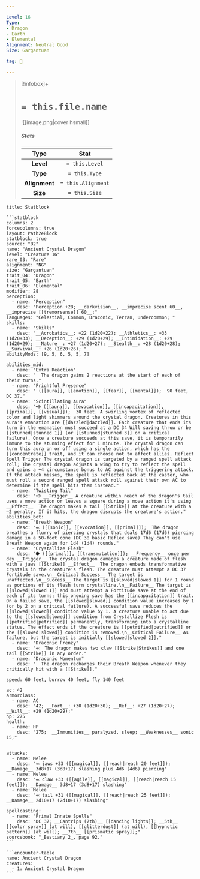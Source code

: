 ```yaml
---

Level: 16
Type:
- Dragon
- Earth
- Elemental
Alignment: Neutral Good
Size: Gargantuan

tag: 👹

---
```


> [!infobox]+
> #  `= this.file.name`
> ![[image.png|cover hsmall]]
> ##### Stats
> Type | Stat |
> :---:|:---:|
> **Level** | `= this.Level` |
> **Type** | `= this.Type` |
> **Alignment** | `= this.Alignment` |
> **Size** | `= this.Size` |



````ad-info
title: Statblock

```statblock
columns: 2
forcecolumns: true
layout: Path2eBlock
statblock: true
source: "B2"
name: "Ancient Crystal Dragon"
level: "Creature 16"
rare_03: "Rare"
alignment: "NG"
size: "Gargantuan"
trait_04: "Dragon"
trait_05: "Earth"
trait_06: "Elemental"
modifier: 28
perception:
  - name: "Perception"
    desc: "Perception +28; __darkvision__, __imprecise scent 60__, __imprecise [[tremorsense]] 60__;"
languages: "Celestial, Common, Draconic, Terran, Undercommon; "
skills:
  - name: "Skills"
    desc: "__Acrobatics__: +22 (1d20+22); __Athletics__: +33 (1d20+33); __Deception__: +29 (1d20+29); __Intimidation__: +29 (1d20+29); __Nature__: +27 (1d20+27); __Stealth__: +28 (1d20+28); __Survival__: +26 (1d20+26); "
abilityMods: [9, 5, 6, 5, 5, 7]

abilities_mid:
  - name: "Extra Reaction"
    desc: "  The dragon gains 2 reactions at the start of each of their turns."
  - name: "Frightful Presence"
    desc: " ([[aura]], [[emotion]], [[fear]], [[mental]]);  90 feet, DC 37."
  - name: "Scintillating Aura"
    desc: "⬲ ([[aura]], [[evocation]], [[incapacitation]], [[primal]], [[visual]]);  30 feet. A swirling vortex of reflected color and light shimmers around the crystal dragon. Creatures in this aura's emanation are [[dazzled|dazzled]]. Each creature that ends its turn in the emanation must succeed at a DC 34 Will saving throw or be [[stunned|stunned 1]] (or [[stunned|stunned 3]] on a critical failure). Once a creature succeeds at this save, it is temporarily immune to the stunning effect for 1 minute. The crystal dragon can turn this aura on or off using a single action, which has the [[concentrate]] trait, and it can choose not to affect allies. Reflect Spell Trigger The crystal dragon is targeted by a ranged spell attack roll; The crystal dragon adjusts a wing to try to reflect the spell and gains a +4 circumstance bonus to AC against the triggering attack. If the attack misses, the spell is reflected back at the caster, who must roll a second ranged spell attack roll against their own AC to determine if the spell hits them instead."
  - name: "Twisting Tail"
    desc: "⬲ __Trigger__ A creature within reach of the dragon's tail uses a move action or leaves a square during a move action it's using __Effect__  The dragon makes a tail [[Strike]] at the creature with a –2 penalty. If it hits, the dragon disrupts the creature's action."
abilities_bot:
  - name: "Breath Weapon"
    desc: "⬺ ([[sonic]], [[evocation]], [[primal]]);  The dragon breathes a flurry of piercing crystals that deals 17d6 (17d6) piercing damage in a 50-foot cone (DC 38 basic Reflex save) They can't use Breath Weapon again for 1d4 (1d4) rounds."
  - name: "Crystallize Flesh"
    desc: "⭓ ([[primal]], [[transmutation]]); __Frequency__ once per day __Trigger__ The crystal dragon damages a creature made of flesh with a jaws [[Strike]] __Effect__  The dragon embeds transformative crystals in the creature's flesh. The creature must attempt a DC 37 Fortitude save.\n__Critical Success__ The target is unaffected.\n__Success__ The target is [[slowed|slowed 1]] for 1 round as portions of its flesh turn crystalline.\n__Failure__ The target is [[slowed|slowed 1]] and must attempt a Fortitude save at the end of each of its turns; this ongoing save has the [[incapacitation]] trait. On a failed save, the [[slowed|slowed]] condition value increases by 1 (or by 2 on a critical failure). A successful save reduces the [[slowed|slowed]] condition value by 1. A creature unable to act due to the [[slowed|slowed]] condition from Crystallize Flesh is [[petrified|petrified]] permanently, transforming into a crystalline statue. The effect ends if the creature is [[petrified|petrified]] or the [[slowed|slowed]] condition is removed.\n__Critical Failure__ As failure, but the target is initially [[slowed|slowed 2]]."
  - name: "Draconic Frenzy"
    desc: "⬺  The dragon makes two claw [[Strike|Strikes]] and one tail [[Strike]] in any order."
  - name: "Draconic Momentum"
    desc: "  The dragon recharges their Breath Weapon whenever they critically hit with a [[Strike]]."

speed: 60 feet, burrow 40 feet, fly 140 feet

ac: 42
armorclass:
  - name: AC
    desc: "42; __Fort__: +30 (1d20+30); __Ref__: +27 (1d20+27); __Will__: +29 (1d20+29);"
hp: 275
health:
  - name: HP
    desc: "275;  __Immunities__ paralyzed, sleep; __Weaknesses__ sonic 15;"


attacks:
  - name: Melee
    desc: "⬻ jaws +33 ([[magical]], [[reach|reach 20 feet]]); __Damage__ 3d8+17 (3d8+17) slashing plus 4d6 (4d6) piercing"
  - name: Melee
    desc: "⬻ claw +33 ([[agile]], [[magical]], [[reach|reach 15 feet]]); __Damage__ 3d8+17 (3d8+17) slashing"
  - name: Melee
    desc: "⬻ tail +31 ([[magical]], [[reach|reach 25 feet]]); __Damage__ 2d10+17 (2d10+17) slashing"

spellcasting:
  - name: "Primal Innate Spells"
    desc: "DC 37; __Cantrips (7th)__ [[dancing lights]]; __5th__ [[color spray]] (at will), [[glitterdust]] (at will), [[hypnotic pattern]] (at will); __7th__ [[prismatic spray]];"
sourcebook: "_Bestiary 2_, page 92."
```

```encounter-table
name: Ancient Crystal Dragon
creatures:
  - 1: Ancient Crystal Dragon
```

````


